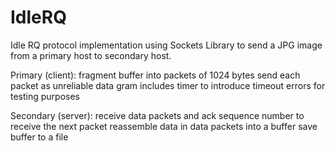 # IdleRQ
Idle RQ protocol implementation using Sockets Library to send a JPG image from a primary host to secondary host.

Primary (client): 
fragment buffer into packets of 1024 bytes
send each packet as unreliable data gram
includes timer to introduce timeout errors for testing purposes

Secondary (server):
receive data packets and ack sequence number to receive the next packet
reassemble data in data packets into a buffer
save buffer to a file

